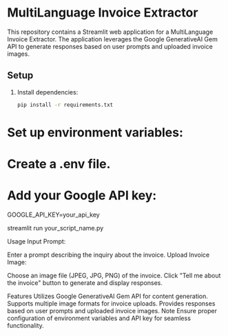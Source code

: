 # MultiLanguage Invoice Extractor

This repository contains a Streamlit web application for a MultiLanguage Invoice Extractor. The application leverages the Google GenerativeAI Gem API to generate responses based on user prompts and uploaded invoice images.

## Setup

1. Install dependencies:
   ```bash
   pip install -r requirements.txt

# Set up environment variables:

# Create a .env file.
# Add your Google API key:

 GOOGLE_API_KEY=your_api_key
 
streamlit run your_script_name.py

Usage
Input Prompt:

Enter a prompt describing the inquiry about the invoice.
Upload Invoice Image:

Choose an image file (JPEG, JPG, PNG) of the invoice.
Click "Tell me about the invoice" button to generate and display responses.

Features
Utilizes Google GenerativeAI Gem API for content generation.
Supports multiple image formats for invoice uploads.
Provides responses based on user prompts and uploaded invoice images.
Note
Ensure proper configuration of environment variables and API key for seamless functionality.


